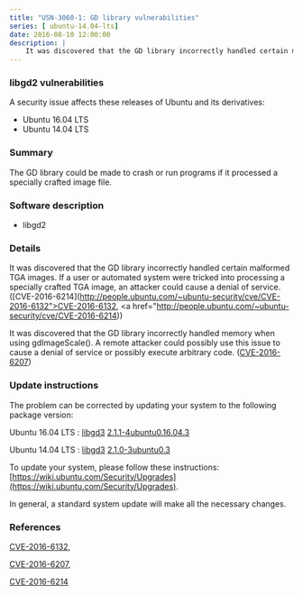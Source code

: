 ```yaml
---
title: "USN-3060-1: GD library vulnerabilities"
series: [ ubuntu-14.04-lts]
date: 2016-08-10 12:00:00
description: |
    It was discovered that the GD library incorrectly handled certain malformed TGA images. If a user or automated system were tricked into processing a specially crafted TGA image, an attacker could cause a denial of service. ([CVE-2016-6214](http://people.ubuntu.com/~ubuntu-security/cve/CVE-2016-6132">CVE-2016-6132</a>, <a href="http://people.ubuntu.com/~ubuntu-security/cve/CVE-2016-6214))
--- 
```

 
 


### libgd2 vulnerabilities

A security issue affects these releases of Ubuntu and its derivatives:

* Ubuntu 16.04 LTS
* Ubuntu 14.04 LTS

### Summary

The GD library could be made to crash or run programs if it processed a specially crafted image file.

### Software description

* libgd2 

### Details

It was discovered that the GD library incorrectly handled certain malformed TGA images. If a user or automated system were tricked into processing a specially crafted TGA image, an attacker could cause a denial of service. ([CVE-2016-6214](http://people.ubuntu.com/~ubuntu-security/cve/CVE-2016-6132">CVE-2016-6132</a>, <a href="http://people.ubuntu.com/~ubuntu-security/cve/CVE-2016-6214))

It was discovered that the GD library incorrectly handled memory when using gdImageScale(). A remote attacker could possibly use this issue to cause a denial of service or possibly execute arbitrary code. ([CVE-2016-6207](http://people.ubuntu.com/~ubuntu-security/cve/CVE-2016-6207)) 

### Update instructions

The problem can be corrected by updating your system to the following package version:

Ubuntu 16.04 LTS
 : [libgd3](https://launchpad.net/ubuntu/+source/libgd2) <span> [2.1.1-4ubuntu0.16.04.3](https://launchpad.net/ubuntu/+source/libgd2/2.1.1-4ubuntu0.16.04.3) </span> 

Ubuntu 14.04 LTS
 : [libgd3](https://launchpad.net/ubuntu/+source/libgd2) <span> [2.1.0-3ubuntu0.3](https://launchpad.net/ubuntu/+source/libgd2/2.1.0-3ubuntu0.3) </span> 

To update your system, please follow these instructions: [https://wiki.ubuntu.com/Security/Upgrades](https://wiki.ubuntu.com/Security/Upgrades).

In general, a standard system update will make all the necessary changes. 

### References

 
 [CVE-2016-6132](http://people.ubuntu.com/~ubuntu-security/cve/CVE-2016-6132), 

 [CVE-2016-6207](http://people.ubuntu.com/~ubuntu-security/cve/CVE-2016-6207), 

 [CVE-2016-6214](http://people.ubuntu.com/~ubuntu-security/cve/CVE-2016-6214)
 

